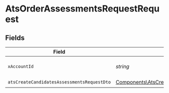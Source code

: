 # AtsOrderAssessmentsRequestRequest


## Fields

| Field                                                                                                                      | Type                                                                                                                       | Required                                                                                                                   | Description                                                                                                                |
| -------------------------------------------------------------------------------------------------------------------------- | -------------------------------------------------------------------------------------------------------------------------- | -------------------------------------------------------------------------------------------------------------------------- | -------------------------------------------------------------------------------------------------------------------------- |
| `xAccountId`                                                                                                               | *string*                                                                                                                   | :heavy_check_mark:                                                                                                         | The account identifier                                                                                                     |
| `atsCreateCandidatesAssessmentsRequestDto`                                                                                 | [Components\AtsCreateCandidatesAssessmentsRequestDto](../../Models/Components/AtsCreateCandidatesAssessmentsRequestDto.md) | :heavy_check_mark:                                                                                                         | N/A                                                                                                                        |